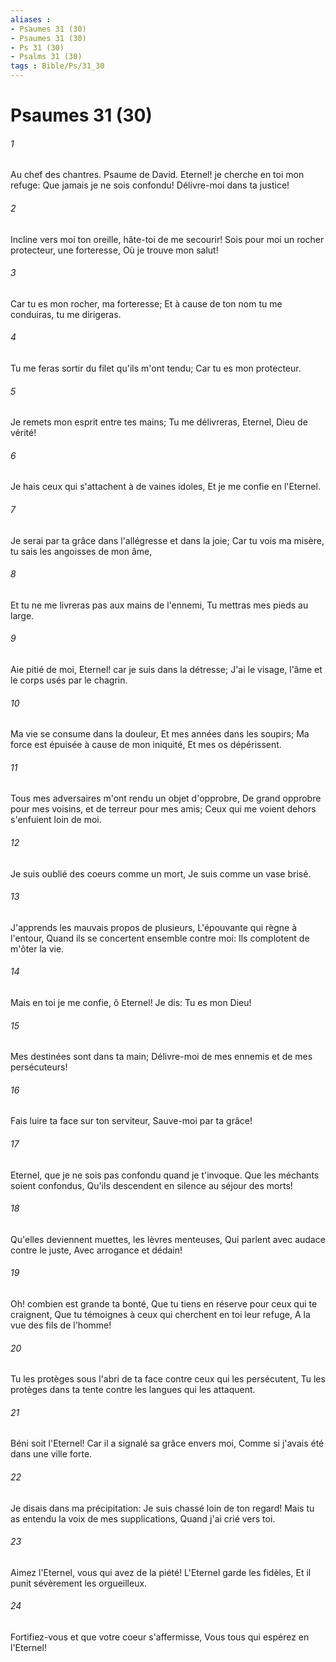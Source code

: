 ```yaml
---
aliases : 
- Psaumes 31 (30)
- Psaumes 31 (30)
- Ps 31 (30)
- Psalms 31 (30)
tags : Bible/Ps/31_30
---
```


# Psaumes 31 (30)

###### 1
Au chef des chantres. Psaume de David. Eternel! je cherche en toi mon refuge: Que jamais je ne sois confondu! Délivre-moi dans ta justice!
###### 2
Incline vers moi ton oreille, hâte-toi de me secourir! Sois pour moi un rocher protecteur, une forteresse, Où je trouve mon salut!
###### 3
Car tu es mon rocher, ma forteresse; Et à cause de ton nom tu me conduiras, tu me dirigeras.
###### 4
Tu me feras sortir du filet qu'ils m'ont tendu; Car tu es mon protecteur.
###### 5
Je remets mon esprit entre tes mains; Tu me délivreras, Eternel, Dieu de vérité!
###### 6
Je hais ceux qui s'attachent à de vaines idoles, Et je me confie en l'Eternel.
###### 7
Je serai par ta grâce dans l'allégresse et dans la joie; Car tu vois ma misère, tu sais les angoisses de mon âme,
###### 8
Et tu ne me livreras pas aux mains de l'ennemi, Tu mettras mes pieds au large.
###### 9
Aie pitié de moi, Eternel! car je suis dans la détresse; J'ai le visage, l'âme et le corps usés par le chagrin.
###### 10
Ma vie se consume dans la douleur, Et mes années dans les soupirs; Ma force est épuisée à cause de mon iniquité, Et mes os dépérissent.
###### 11
Tous mes adversaires m'ont rendu un objet d'opprobre, De grand opprobre pour mes voisins, et de terreur pour mes amis; Ceux qui me voient dehors s'enfuient loin de moi.
###### 12
Je suis oublié des coeurs comme un mort, Je suis comme un vase brisé.
###### 13
J'apprends les mauvais propos de plusieurs, L'épouvante qui règne à l'entour, Quand ils se concertent ensemble contre moi: Ils complotent de m'ôter la vie.
###### 14
Mais en toi je me confie, ô Eternel! Je dis: Tu es mon Dieu!
###### 15
Mes destinées sont dans ta main; Délivre-moi de mes ennemis et de mes persécuteurs!
###### 16
Fais luire ta face sur ton serviteur, Sauve-moi par ta grâce!
###### 17
Eternel, que je ne sois pas confondu quand je t'invoque. Que les méchants soient confondus, Qu'ils descendent en silence au séjour des morts!
###### 18
Qu'elles deviennent muettes, les lèvres menteuses, Qui parlent avec audace contre le juste, Avec arrogance et dédain!
###### 19
Oh! combien est grande ta bonté, Que tu tiens en réserve pour ceux qui te craignent, Que tu témoignes à ceux qui cherchent en toi leur refuge, A la vue des fils de l'homme!
###### 20
Tu les protèges sous l'abri de ta face contre ceux qui les persécutent, Tu les protèges dans ta tente contre les langues qui les attaquent.
###### 21
Béni soit l'Eternel! Car il a signalé sa grâce envers moi, Comme si j'avais été dans une ville forte.
###### 22
Je disais dans ma précipitation: Je suis chassé loin de ton regard! Mais tu as entendu la voix de mes supplications, Quand j'ai crié vers toi.
###### 23
Aimez l'Eternel, vous qui avez de la piété! L'Eternel garde les fidèles, Et il punit sévèrement les orgueilleux.
###### 24
Fortifiez-vous et que votre coeur s'affermisse, Vous tous qui espérez en l'Eternel!
